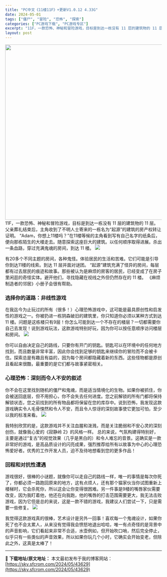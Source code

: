 ```yaml
---
title: "PC中文《11楼11F》+更新V1.0.12 4.33G"
date: 2024-05-01
tags: ["僵尸", "冒险", "恐怖", "探索"]
categories: ["PC游戏下载", "PC游戏专区"]
excerpt: "11F，一款恐怖、神秘和冒险游戏，目标是到达一栋没有 11 层的建筑物的 11 层。父亲葬礼结束后，主角收到了不明人士寄来的一栋名为“起源”的建筑的房产权转让证明。 “Adam，你想上11楼吗？”在11楼等候的主角看到写有自己名字的纸条后，便向那栋陌生的大楼走去。随意探索这座巨大的建筑。以任何顺序取&hellip;"
layout: post
---
```


<img class="aligncenter size-full wp-image-43617" src="https://clan.akamai.steamstatic.com/images/44921448/6e83f56eb27f67761b5e9cc5724741dda5a1bf11.png" alt="" width="1000" height="562" />
11F，一款恐怖、神秘和冒险游戏，目标是到达一栋没有 11 层的建筑物的 11 层。父亲葬礼结束后，主角收到了不明人士寄来的一栋名为“起源”的建筑的房产权转让证明。 “Adam，你想上11楼吗？”在11楼等候的主角看到写有自己名字的纸条后，便向那栋陌生的大楼走去。随意探索这座巨大的建筑。以任何顺序取得进展。杀出一条血路，穿过充满鬼魂的房间，到达 11 楼。

<img src="https://cdn.akamai.steamstatic.com/steam/apps/1847120/ss_8f1be10ff715977e4c04f238fc3864acd73e0271.1920x1080.jpg?t=1713802296" />

有20多个不同主题的房间，各种鬼怪。体验居民的生活和苦难。它们可能是引导你到达11楼的线索。到达 11 层并面对谜团。 “起源”建筑充满了怪异的房间，每层都有过去居民的痕迹和故事。那些被认为是麻烦的房客的居民，已经变成了在房子里闲逛的奇怪实体。避开他们，寻找隐藏在视线之外但仍然存在的 11 楼。 《麻烦制造者的邻居》小册子会很有帮助。
<h3>选择你的道路：非线性游戏</h3>
在我迄今为止玩过的所有（很多！）心理恐怖游戏中，这可能是最具原创性和启发性的游戏之一。你被扔进一栋阴森破旧的建筑里，你只知道你必须以某种方式到达 11 楼。问题是这栋楼只有9层！你怎么可能到达一个不存在的楼层？一切都需要你自己去发现！说到游戏玩法，这款游戏特别好玩，因为你可以按任意顺序访问楼层和房间。

<img src="https://cdn.akamai.steamstatic.com/steam/apps/1847120/ss_27c26f2b4dbbae1ccf1d868f643c5fea37d60650.1920x1080.jpg?t=1713802296" />

你可以自由决定自己的路线，只要你有开门的钥匙。钥匙可以在环境中的任何地方找到，而且数量非常丰富，因此你会找到足够的钥匙来继续你的冒险而不会被卡住。探索总是有趣且有益的，因为每个房间都隐藏着新的东西。这些怪物都是原创且看起来很酷，最重要的是它们都与故事紧密相关。
<h3>心理恐怖：深刻而令人不安的叙述</h3>
你不会在这里找到随机的僵尸和鬼魂，而是适当情境化的生物。如果你被抓住，你会被送回底层，但不用担心，你不会失去任何进度。您之前解锁的所有门都将保持解锁状态，您之前找到的所有物品都将保留在您的库存中。说到恐怖，我发现这款游戏确实令人毛骨悚然和令人不安，而且令人惊讶的深刻故事使它更加可怕，至少以我的标准来看。

<img src="https://cdn.akamai.steamstatic.com/steam/apps/1847120/ss_6973bf511e5977ffddd639b8276c7f478b2b9715.1920x1080.jpg?t=1713802296" />

我特别欣赏的是，这款游戏并不关注血腥和泼溅，而是关注脆弱和不安心灵的深刻创伤，就像我心爱的《寂静岭 2》的风格一样。 总的来说，气氛构建得特别好，主要是通过“复古”的视觉效果（几乎是黑白的）和令人难忘的音景。这确实是一款非常好的游戏，是高品质设计的闪亮成果，强烈推荐给所有以故事为中心的心理恐怖爱好者。优秀的工作开发人员，迫不及待地想看到您的更多作品！
<h3>回程和对抗性遭遇</h3>
游戏很好，很棒的小谜题，就像你可以走自己的路线一样，唯一的事情是每次你死了，你都必须一路跑回原来的地方，这有点烦人，还有那个猫家伙当你试图重新上楼梯时，它会杀死你，所以这会让你变得很困难。另一件事是9楼的嘴唇家伙需要改变，因为我盯着他，他还在向我跑，他的嘴唇的打击范围需要更大，我无法击败游戏，因为它但是总的来说，这是一款不错的游戏，我建议人们尝试一下，只是需要一些修复。

<img src="https://cdn.akamai.steamstatic.com/steam/apps/1847120/ss_d23f96e71c2ca1561c0498b4c3ffa5444c0e91c8.1920x1080.jpg?t=1713802296" />

我觉得这款游戏真的很棒，艺术设计是另外一回事！喜欢每一个鬼魂设计，如果你死了也不会太累人，从来没有觉得我会愤怒地退出哈哈，唯一有点奇怪的是背景中的声音影响，它们看起来非常不合适，水壶例如，但开始吹口哨，然后完全停止，似乎只有一些类似的声音效果，所以如果你玩几个小时，它确实会开始变老，但除此之外，这真是太棒了！

---
📖 **下载地址/原文地址：** 本文最初发布于我的博客网站：[https://sky.sfcrom.com/2024/05/43629](https://sky.sfcrom.com/2024/05/43629)
